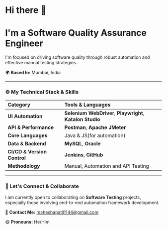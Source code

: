 # Hi there 👋 

# I'm a Software Quality Assurance Engineer
I'm focused on driving software quality through robust automation and effective manual testing strategies.

🌍 **Based In:** Mumbai, India

---

### ⚙️ My Technical Stack & Skills

| Category | Tools & Languages |
| :--- | :--- |
| **UI Automation** | **Selenium WebDriver**, **Playwright**, **Katalon Studio** |
| **API & Performance** | **Postman**, **Apache JMeter** |
| **Core Languages** | Java & JS(for automation) |
| **Data & Backend** | **MySQL**, **Oracle** |
| **CI/CD & Version Control** | **Jenkins**, **GitHub** |
| **Methodology** | Manual, Automation and API Testing |

---

### 🤝 Let's Connect & Collaborate

I am currently open to collaborating on **Software Testing** projects, especially those involving end-to-end automation framework development.

📧 **Contact Me:** maheshapatil1144@gmail.com
<p align="left">
    <a href="mailto:maheshapatil1144@gmail.com"></a>
</p>

😄 **Pronouns:** He/Him
